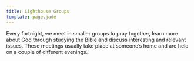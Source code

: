 ```yaml
---
title: Lighthouse Groups
template: page.jade
---
```


Every fortnight, we meet in smaller groups to pray together, learn more about God through studying the Bible and discuss interesting and relevant issues. These meetings usually take place at someone’s home and are held on a couple of different evenings.
